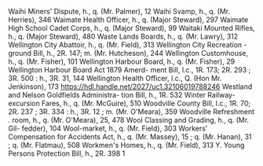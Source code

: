 Waihi Miners' Dispute, h., q. (Mr. Palmer), 12 Waihi Svamp, h., q. (Mr. Herries), 346 Waimate Health Officer, h., q. (Major Steward), 297 Waimate High School Cadet Corps, h., q. (Major Steward), 99 Waitaki Mounted Rifles, h., q. (Major Steward), 480 Waste Lands Boards, h., q. (Mr. Lawry), 312 Wellington City Abattoir, h., q. (Mr. Field), 313 Wellington City Recreation -ground Bill, h., 2R. 147; m. (Mr. Hutcheson), 244 Wellington Customhouse, h., q. (Mr. Fisher), 101 Wellington Harbour Board, h., q. (Mr. Fisher), 29 Wellington Harbour Board Act 1879 Amerd- ment Bill, l.c., 1R. 173; 2R. 293 ; 3R. 500 : h., 3R. 31, 144 Wellington Health Officer, l.c., Q. (Hon Mr. Jenkinson), 173 https://hdl.handle.net/2027/uc1.32106019788246 Westland and Nelson Goldfields Administra- tion Bill, h., 1R. 532 Winter Railway-excursion Fares, h., q. (Mr. McGuire), 510 Woodville County Bill, l.c., 1R. 70; 2R. 237 ; 3R. 334 : h., 3R. 12 ; m. (Mr. O'Meara), 359 Woodville Refreshment . room, h., q. (Mr. O'Meara), 25, 478 Wool Classing and Grading, h., q. (Mr. Gil- fedder), 104 Wool-market, h., q. (Mr. Field), 303 Workers' Compensation for Accidents Act, h., q. (Mr. Massey), 15 ; q. (Mr. Hanan), 31 ; q. (Mr. Flatmau), 508 Workmen's Homes, h., q. (Mr. Field), 313 Y. Young Persons Protection Bill, h., 2R. 398 1 